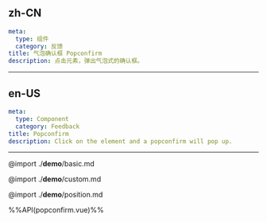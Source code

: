 ## zh-CN
```yaml
meta:
  type: 组件
  category: 反馈
title: 气泡确认框 Popconfirm
description: 点击元素，弹出气泡式的确认框。
```
---
## en-US
```yaml
meta:
  type: Component
  category: Feedback
title: Popconfirm
description: Click on the element and a popconfirm will pop up.
```
---

@import ./__demo__/basic.md

@import ./__demo__/custom.md

@import ./__demo__/position.md

%%API(popconfirm.vue)%%
